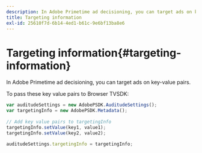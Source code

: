 ```yaml
---
description: In Adobe Primetime ad decisioning, you can target ads on key-value pairs.
title: Targeting information
exl-id: 25610f7d-6b14-4ed1-b61c-9e6bf13ba8e6
---
```

# Targeting information{#targeting-information}

In Adobe Primetime ad decisioning, you can target ads on key-value pairs.

 To pass these key value pairs to Browser TVSDK: 

```js
var auditudeSettings = new AdobePSDK.AuditudeSettings(); 
var targetingInfo = new AdobePSDK.Metadata(); 
 
// Add key value pairs to targetingInfo 
targetingInfo.setValue(key1, value1); 
targetingInfo.setValue(key2, value2); 
 
auditudeSettings.targetingInfo = targetingInfo;
```
